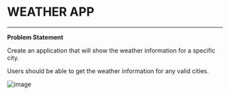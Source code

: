 # **WEATHER APP**

----------------------------------------------------------------------------------------------------------------------


**Problem Statement**

Create an application that will show the weather information for a specific city.

Users should be able to get the weather information for any valid cities.


![image](https://github.com/sumansharma6463/SumanSharma_JS3_Lab/assets/127925131/75269762-d69a-44fd-802f-f6446963e290)


